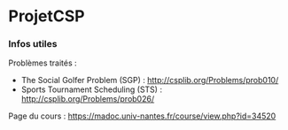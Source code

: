 # ProjetCSP

### Infos utiles
Problèmes traités :
- The Social Golfer Problem (SGP) : http://csplib.org/Problems/prob010/
- Sports Tournament Scheduling (STS) : http://csplib.org/Problems/prob026/

Page du cours : https://madoc.univ-nantes.fr/course/view.php?id=34520
